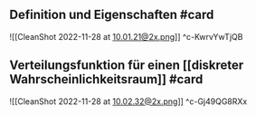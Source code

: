 ## Definition und Eigenschaften #card 
![[CleanShot 2022-11-28 at 10.01.21@2x.png]]
^c-KwrvYwTjQB

## Verteilungsfunktion für einen [[diskreter Wahrscheinlichkeitsraum]] #card 
![[CleanShot 2022-11-28 at 10.02.32@2x.png]]
^c-Gj49QG8RXx

